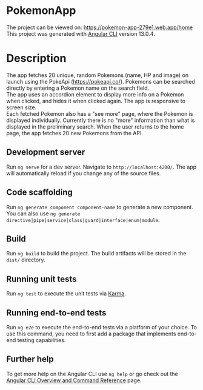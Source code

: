 # PokemonApp

The project can be viewed on: https://pokemon-app-279e1.web.app/home  
This project was generated with [Angular CLI](https://github.com/angular/angular-cli) version 13.0.4.

# Description

The app fetches 20 unique, random Pokemons (name, HP and image) on launch using the PokeApi (https://pokeapi.co/). Pokemons can be searched directly by entering a Pokemon name on the search field.  
The app uses an accordion element to display more info on a Pokemon when clicked, and hides it when clicked again. The app is responsive to screen size.  
Each fetched Pokemon also has a "see more" page, where the Pokemon is displayed individually. Currently there is no "more" information than what is displayed in the preliminary search. When the user returns to the home page, the app fetches 20 new Pokemons from the API.

## Development server

Run `ng serve` for a dev server. Navigate to `http://localhost:4200/`. The app will automatically reload if you change any of the source files.

## Code scaffolding

Run `ng generate component component-name` to generate a new component. You can also use `ng generate directive|pipe|service|class|guard|interface|enum|module`.

## Build

Run `ng build` to build the project. The build artifacts will be stored in the `dist/` directory.

## Running unit tests

Run `ng test` to execute the unit tests via [Karma](https://karma-runner.github.io).

## Running end-to-end tests

Run `ng e2e` to execute the end-to-end tests via a platform of your choice. To use this command, you need to first add a package that implements end-to-end testing capabilities.

## Further help

To get more help on the Angular CLI use `ng help` or go check out the [Angular CLI Overview and Command Reference](https://angular.io/cli) page.
